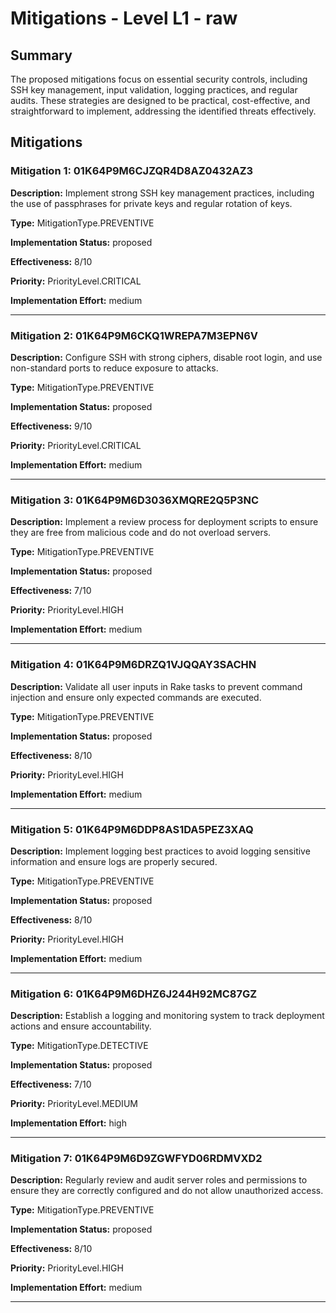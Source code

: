 # Mitigations - Level L1 - raw

## Summary

The proposed mitigations focus on essential security controls, including SSH key management, input validation, logging practices, and regular audits. These strategies are designed to be practical, cost-effective, and straightforward to implement, addressing the identified threats effectively.

## Mitigations

### Mitigation 1: 01K64P9M6CJZQR4D8AZ0432AZ3

**Description:** Implement strong SSH key management practices, including the use of passphrases for private keys and regular rotation of keys.

**Type:** MitigationType.PREVENTIVE

**Implementation Status:** proposed

**Effectiveness:** 8/10

**Priority:** PriorityLevel.CRITICAL

**Implementation Effort:** medium

---

### Mitigation 2: 01K64P9M6CKQ1WREPA7M3EPN6V

**Description:** Configure SSH with strong ciphers, disable root login, and use non-standard ports to reduce exposure to attacks.

**Type:** MitigationType.PREVENTIVE

**Implementation Status:** proposed

**Effectiveness:** 9/10

**Priority:** PriorityLevel.CRITICAL

**Implementation Effort:** medium

---

### Mitigation 3: 01K64P9M6D3036XMQRE2Q5P3NC

**Description:** Implement a review process for deployment scripts to ensure they are free from malicious code and do not overload servers.

**Type:** MitigationType.PREVENTIVE

**Implementation Status:** proposed

**Effectiveness:** 7/10

**Priority:** PriorityLevel.HIGH

**Implementation Effort:** medium

---

### Mitigation 4: 01K64P9M6DRZQ1VJQQAY3SACHN

**Description:** Validate all user inputs in Rake tasks to prevent command injection and ensure only expected commands are executed.

**Type:** MitigationType.PREVENTIVE

**Implementation Status:** proposed

**Effectiveness:** 8/10

**Priority:** PriorityLevel.HIGH

**Implementation Effort:** medium

---

### Mitigation 5: 01K64P9M6DDP8AS1DA5PEZ3XAQ

**Description:** Implement logging best practices to avoid logging sensitive information and ensure logs are properly secured.

**Type:** MitigationType.PREVENTIVE

**Implementation Status:** proposed

**Effectiveness:** 8/10

**Priority:** PriorityLevel.HIGH

**Implementation Effort:** medium

---

### Mitigation 6: 01K64P9M6DHZ6J244H92MC87GZ

**Description:** Establish a logging and monitoring system to track deployment actions and ensure accountability.

**Type:** MitigationType.DETECTIVE

**Implementation Status:** proposed

**Effectiveness:** 7/10

**Priority:** PriorityLevel.MEDIUM

**Implementation Effort:** high

---

### Mitigation 7: 01K64P9M6D9ZGWFYD06RDMVXD2

**Description:** Regularly review and audit server roles and permissions to ensure they are correctly configured and do not allow unauthorized access.

**Type:** MitigationType.PREVENTIVE

**Implementation Status:** proposed

**Effectiveness:** 8/10

**Priority:** PriorityLevel.HIGH

**Implementation Effort:** medium

---


